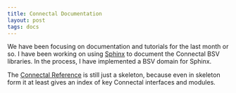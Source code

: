 ```yaml
---
title: Connectal Documentation
layout: post
tags: docs
---
```


We have been focusing on documentation and tutorials for the last
month or so. I have been working on using [Sphinx](sphinx-doc.org) to
document the Connectal BSV libraries. In the process, I have 
implemented a BSV domain for Sphinx.

The [Connectal Reference](http://www.connectal.org/doc/current/ref/)
is still just a skeleton, because even in skeleton form it at least
gives an index of key Connectal interfaces and modules.
